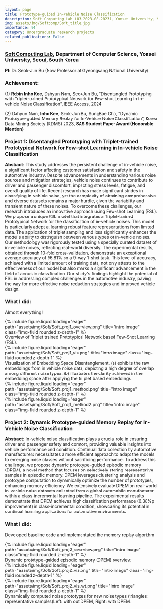 ```yaml
---
layout: page
title: Prototype-guided In-vehicle Noise Classification
description: Soft Computing Lab (03.2023-08.2023), Yonsei University, Seoul, South Korea
img: assets/img/Softcomp/Soft_title.jpg
importance: 94
category: Undergraduate research projects
related_publications: False
---
```


### **<a href='https://sclab.yonsei.ac.kr/'>Soft Computing Lab</a>**, Department of Computer Science, Yonsei University, Seoul, South Korea

**PI**: Dr. Seok-Jun Bu (Now Professor at Gyeongsang National University)

### **Achievement**: 

(1) **Robin Inho Kee**, Dahyun Nam, SeokJun Bu, “Disentangled Prototyping with Triplet-trained Prototypical Network for Few-shot Learning in In-vehicle Noise Classification”, IEEE Access, 2024

(2) Dahyun Nam, **Inho Kee**, Seok-Jun Bu, SungBae Cho, “Dynamic Prototype-guided Memory Replay for In-Vehicle Noise Classification”, Korea Data Mining Society (KDMS) 2023, **SAS Student Paper Award (Honorable Mention)**


### **Project 1**: **Disentangled Prototyping with Triplet-trained Prototypical Network for Few-shot Learning in In-vehicle Noise Classification**

**Abstract**: This study addresses the persistent challenge of in-vehicle noise, a significant factor affecting customer satisfaction and safety in the automotive industry. Despite advancements in understanding various noise sources and mitigation strategies, vehicle noise continues to contribute to driver and passenger discomfort, impacting stress levels, fatigue, and overall quality of life. Recent research has made significant strides in classifying in-vehicle noise, yet the complexity of obtaining comprehensive and diverse datasets remains a major hurdle, given the variability and transient nature of these noises. To overcome these challenges, our research introduces an innovative approach using Few-shot Learning (FSL). We propose a unique FSL model that integrates a Triplet-trained Prototypical Network for the classification of in-vehicle noises. This model is particularly adept at learning robust feature representations from limited data. The application of triplet sampling and loss significantly enhances the model's ability to distinguish between various types of in-vehicle noises. Our methodology was rigorously tested using a specially curated dataset of in-vehicle noises, reflecting real-world diversity. The experimental results, obtained through 10-fold cross-validation, demonstrate an exceptional average accuracy of 96.81% on a 9-way 1-shot task. This level of accuracy, achieved with a limited amount of training data, not only attests to the effectiveness of our model but also marks a significant advancement in the field of acoustic classification. Our study's findings highlight the potential of FSL in addressing complex challenges in the automotive industry, paving the way for more effective noise reduction strategies and improved vehicle design.

### **What I did**: 

Almost everything!

<div class="row">
    <div class="col-sm mt-3 mt-md-0">
        {% include figure.liquid loading="eager" path="assets/img/Soft/Soft_proj1_overview.png" title="intro image" class="img-fluid rounded z-depth-1" %}
    </div>
</div>
<div class="caption">
    Overview of Triplet trained Prototypical Network based Few-Shot Learning (FSL).
</div>

<div class="row">
    <div class="col-sm mt-3 mt-md-0">
        {% include figure.liquid loading="eager" path="assets/img/Soft/Soft_proj1_vis.png" title="intro image" class="img-fluid rounded z-depth-1" %}
    </div>
</div>
<div class="caption">
    Visualization of Embedding Space Disentanglement. (a) exhibits the raw embeddings from in vehicle noise data, depicting a high degree of overlap among different noise types. (b) illustrates the clarity achieved in the embedding space after applying the tri plet based embeddings
</div>

<div class="row">
    <div class="col-sm mt-3 mt-md-0">
        {% include figure.liquid loading="eager" path="assets/img/Soft/Soft_proj1_method.png" title="intro image" class="img-fluid rounded z-depth-1" %}
    </div>
    <div class="col-sm mt-3 mt-md-0">
        {% include figure.liquid loading="eager" path="assets/img/Soft/Soft_proj1_method2.png" title="intro image" class="img-fluid rounded z-depth-1" %}
    </div>
</div>



### **Project 2**: **Dynamic Prototype-guided Memory Replay for In-Vehicle Noise Classification**

**Abstract**: In-vehicle noise classification plays a crucial role in ensuring driver and passenger safety and comfort, providing valuable insights into vehicle performance and condition. Continual data collection by automotive manufacturers necessitates a more efficient approach to adapt the models to emerging noise classes without sacrificing performance. To address this challenge, we propose dynamic prototype-guided episodic memory (DPEM), a novel method that focuses on selectively storing representative samples in episodic memory. DPEM leverages clustering analysis and prototype computation to dynamically optimize the number of prototypes, enhancing memory efficiency. We extensively evaluate DPEM on real-world in-vehicle noise datasets collected from a global automobile manufacturer within a class-incremental learning pipeline. The experimental results demonstrate that DPEM achieves high classification performance (6.38%p improvement) in class-incremental condition, showcasing its potential in continual learning applications for automotive environments.

### **What I did**: 

Developed baseline code and implementated the memory replay algorithm

<div class="row">
    <div class="col-sm mt-3 mt-md-0">
        {% include figure.liquid loading="eager" path="assets/img/Soft/Soft_proj2_overview.png" title="intro image" class="img-fluid rounded z-depth-1" %}
    </div>
</div>
<div class="caption">
    Dynamic prototype-guided episodic memory (DPEM) overview.
</div>

<div class="row">
    <div class="col-sm mt-3 mt-md-0">
        {% include figure.liquid loading="eager" path="assets/img/Soft/Soft_proj2_vis.png" title="intro image" class="img-fluid rounded z-depth-1" %}
    </div>
    <div class="col-sm mt-3 mt-md-0">
        {% include figure.liquid loading="eager" path="assets/img/Soft/Soft_proj2_vis_wt.png" title="intro image" class="img-fluid rounded z-depth-1" %}
    </div>
</div>
<div class="caption">
    Dynamically computed noise prototypes for new noise types (triangles: representative samples)Left: with out DPEM, Right: with DPEM.
</div>

